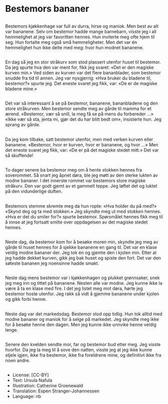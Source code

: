 # Bestemors bananer

##
Bestemors kjøkkenhage var full av durra, hirse og maniok. Men best av alt var bananene. Selv om bestemor hadde mange barnebarn, visste jeg i all hemmelighet at jeg var favoritten hennes. Hun inviterte meg ofte hjem til seg. Hun fortalte meg også små hemmeligheter. Men det var én hemmelighet hun ikke delte med meg: hvor hun modnet bananene.

##
En dag så jeg en stor stråkurv som stod plassert utenfor huset til bestemor. Da jeg spurte hva den var ment for, fikk jeg svaret: «Det er den magiske kurven min.» Ved siden av kurven var det flere bananblader, som bestemor snudde fra tid til annen. Jeg var nysgjerrig: «Hva bruker du bladene til, bestemor?» spurte jeg. Det eneste svaret jeg fikk, var: «De er de magiske bladene mine.»

##
Det var så interessant å se på bestemor, bananene, bananbladene og den store stråkurven. Men bestemor sendte meg av gårde til mamma for et ærend. «Bestemor, vær så snill, la meg få se på mens du forbereder ...» «Ikke vær så sta, jenta mi, gjør det du har blitt bedt om», insisterte hun. Jeg sprang av gårde.

##
Da jeg kom tilbake, satt bestemor utenfor, men med verken kurven eller bananene. «Bestemor, hvor er kurven, hvor er bananene, og hvor ...» Men det eneste svaret jeg fikk, var: «De er på det magiske stedet mitt.» Det var så skuffende!

##
To dager senere ba bestemor meg om å hente stokken hennes fra soverommet. Så snart jeg åpnet døra, ble jeg møtt av den sterke lukten av modne bananer. I det innerste rommet var bestemors store magiske stråkurv. Den var godt gjemt av et gammelt teppe. Jeg løftet det og luktet på den vidunderlige duften.

##
Bestemors stemme skremte meg da hun ropte: «Hva holder du på med?» «Skynd deg og ta med stokken.» Jeg skyndte meg ut med stokken hennes. «Hva er det du smiler for?» spurte bestemor. Spørsmålet hennes fikk meg til å innse at jeg fortsatt smilte over oppdagelsen av det magiske stedet hennes.

##
Neste dag, da bestemor kom for å besøke moren min, skyndte jeg meg av gårde til huset hennes for å sjekke bananene en gang til. Det var en klase veldig modne bananer der. Jeg tok én og gjemte den i kjolen min. Etter at jeg hadde dekket kurven, gikk jeg bak huset og spiste den fort. Det var den søteste bananen jeg noensinne hadde smakt.

##
Neste dag mens bestemor var i kjøkkenhagen og plukket grønnsaker, snek jeg meg inn og tittet på bananene. Nesten alle var modne. Jeg kunne ikke la være å ta en klase med fire. I det jeg listet meg mot døra, hørte jeg bestemor hoste utenfor. Jeg rakk så vidt å gjemme bananene under kjolen og gikk forbi henne.

##
Neste dag var det markedsdag. Bestemor stod opp tidlig. Hun tok alltid med modne bananer og maniok for å selge på markedet. Jeg skyndte meg ikke for å besøke henne den dagen. Men jeg kunne ikke unnvike henne veldig lenge.

##
Senere den kvelden sendte mor, far og bestemor bud etter meg. Jeg visste hvorfor. Da jeg la meg til å sove den natten, visste jeg at jeg ikke kunne stjele igjen, ikke fra bestemor, ikke fra foreldrene mine, og definitivt ikke fra noen andre.

##
* License: [CC-BY]
* Text: Ursula Nafula
* Illustration: Catherine Groenewald
* Translation: Espen Stranger-Johannessen
* Language: nb
